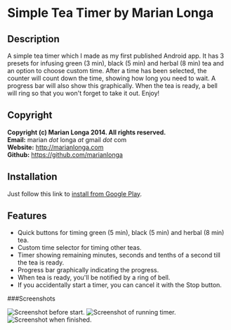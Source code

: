 Simple Tea Timer by Marian Longa
===========================

Description
-----------
A simple tea timer which I made as my first published Android app. It has 3 presets for infusing green (3 min), black (5 min) and herbal (8 min) tea and an option to choose custom time. After a time has been selected, the counter will count down the time, showing how long you need to wait. A progress bar will also show this graphically. When the tea is ready, a bell will ring so that you won't forget to take it out. Enjoy!

Copyright
---------
**Copyright (c) Marian Longa 2014. All rights reserved.**  
**Email:**   marian _dot_ longa _at_ gmail _dot_ com  
**Website:** http://marianlonga.com  
**Github:**  https://github.com/marianlonga


Installation
------------
Just follow this link to [install from Google Play](https://play.google.com/store/apps/details?id=com.marianlonga.simpleteatimer).

Features
--------

- Quick buttons for timing green (5 min), black (5 min) and herbal (8 min) tea.
- Custom time selector for timing other teas.
- Timer showing remaining minutes, seconds and tenths of a second till the tea is ready.
- Progress bar graphically indicating the progress.
- When tea is ready, you'll be notified by a ring of bell.
- If you accidentally start a timer, you can cancel it with the Stop button.


###Screenshots

![Screenshot before start.](https://raw.github.com/marianlonga/SimpleTeaTimer/master/screenshot/screenshot-start.png)
![Screenshot of running timer.](https://raw.github.com/marianlonga/SimpleTeaTimer/master/screenshot/screenshot-during.png)
![Screenshot when finished.](https://raw.github.com/marianlonga/SimpleTeaTimer/master/screenshot/screenshot-finish.png)